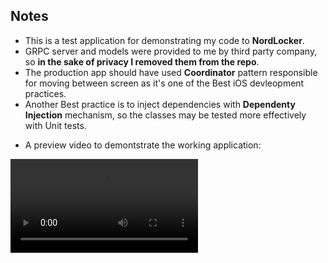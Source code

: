 ## Notes

- This is a test application for demonstrating my code to **NordLocker**.
- GRPC server and models were provided to me by third party company, so **in the sake of privacy I removed them from the repo**.
- The production app should have used **Coordinator** pattern responsible for moving between screen as it's one of the Best iOS devleopment practices.
- Another Best practice is to inject dependencies with **Dependenty Injection** mechanism, so the classes may be tested more effectively with Unit tests.

* A preview video to demontstrate the working application:

<video src="Credis Preview.mov"></video>

